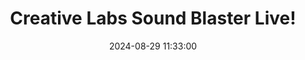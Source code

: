 ---
layout: post
title: Creative Labs Sound Blaster Live!
summary: 
date: '2024-08-29 11:33:00'
#tags: [Audio, Creative Labs, PC, Sound Cards]
---